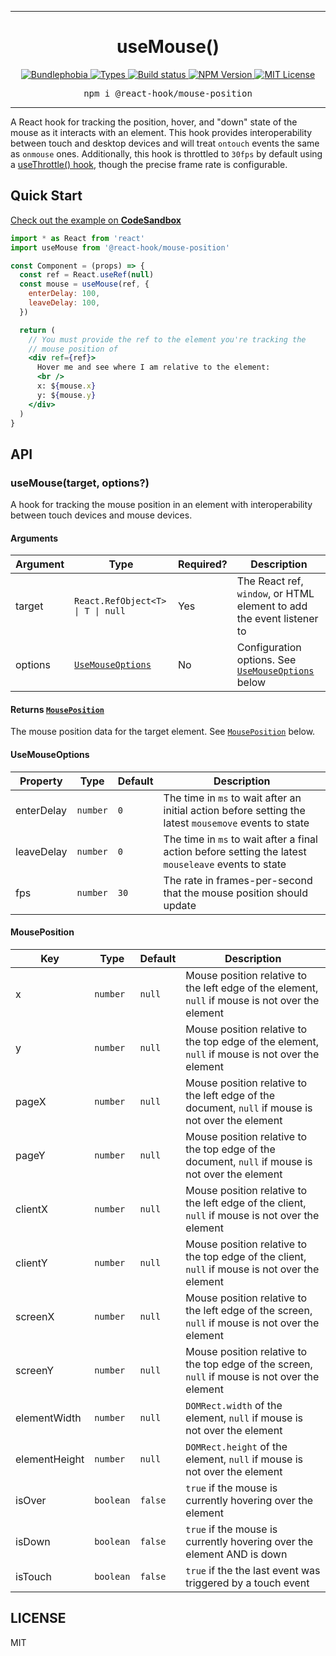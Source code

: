 <hr>
<div align="center">
  <h1 align="center">
    useMouse()
  </h1>
</div>

<p align="center">
  <a href="https://bundlephobia.com/result?p=@react-hook/mouse-position">
    <img alt="Bundlephobia" src="https://img.shields.io/bundlephobia/minzip/@react-hook/mouse-position?style=for-the-badge&labelColor=24292e">
  </a>
  <a aria-label="Types" href="https://www.npmjs.com/package/@react-hook/mouse-position">
    <img alt="Types" src="https://img.shields.io/npm/types/@react-hook/mouse-position?style=for-the-badge&labelColor=24292e">
  </a>
  <a aria-label="Build status" href="https://travis-ci.com/jaredLunde/react-hook">
    <img alt="Build status" src="https://img.shields.io/travis/com/jaredLunde/react-hook?style=for-the-badge&labelColor=24292e">
  </a>
  <a aria-label="NPM version" href="https://www.npmjs.com/package/@react-hook/mouse-position">
    <img alt="NPM Version" src="https://img.shields.io/npm/v/@react-hook/mouse-position?style=for-the-badge&labelColor=24292e">
  </a>
  <a aria-label="License" href="https://jaredlunde.mit-license.org/">
    <img alt="MIT License" src="https://img.shields.io/npm/l/@react-hook/mouse-position?style=for-the-badge&labelColor=24292e">
  </a>
</p>

<pre align="center">npm i @react-hook/mouse-position</pre>
<hr>

A React hook for tracking the position, hover, and "down" state of the mouse as it interacts
with an element. This hook provides interoperability between touch and desktop devices and will treat
`ontouch` events the same as `onmouse` ones. Additionally, this hook is throttled to `30fps` by default
using a [useThrottle() hook](https://github.com/jaredLunde/react-hook/tree/master/packages/throttle),
though the precise frame rate is configurable.

## Quick Start

[Check out the example on **CodeSandbox**](https://codesandbox.io/s/react-hookmouse-position-example-udsxi?file=/src/App.js)

```jsx harmony
import * as React from 'react'
import useMouse from '@react-hook/mouse-position'

const Component = (props) => {
  const ref = React.useRef(null)
  const mouse = useMouse(ref, {
    enterDelay: 100,
    leaveDelay: 100,
  })

  return (
    // You must provide the ref to the element you're tracking the
    // mouse position of
    <div ref={ref}>
      Hover me and see where I am relative to the element:
      <br />
      x: ${mouse.x}
      y: ${mouse.y}
    </div>
  )
}
```

## API

### useMouse(target, options?)

A hook for tracking the mouse position in an element with interoperability between touch
devices and mouse devices.

#### Arguments

| Argument | Type                                                       | Required? | Description                                                            |
| -------- | ---------------------------------------------------------- | --------- | ---------------------------------------------------------------------- |
| target   | <code>React.RefObject&lt;T&gt; &#124; T &#124; null</code> | Yes       | The React ref, `window`, or HTML element to add the event listener to  |
| options  | [`UseMouseOptions`](#usemouseoptions)                      | No        | Configuration options. See [`UseMouseOptions`](#usemouseoptions) below |

#### Returns [`MousePosition`](#mouseposition)

The mouse position data for the target element. See [`MousePosition`](#mouseposition) below.

#### UseMouseOptions

| Property   | Type     | Default | Description                                                                                            |
| ---------- | -------- | ------- | ------------------------------------------------------------------------------------------------------ |
| enterDelay | `number` | `0`     | The time in `ms` to wait after an initial action before setting the latest `mousemove` events to state |
| leaveDelay | `number` | `0`     | The time in `ms` to wait after a final action before setting the latest `mouseleave` events to state   |
| fps        | `number` | `30`    | The rate in frames-per-second that the mouse position should update                                    |

#### MousePosition

| Key           | Type      | Default | Description                                                                                       |
| ------------- | --------- | ------- | ------------------------------------------------------------------------------------------------- |
| x             | `number`  | `null`  | Mouse position relative to the left edge of the element, `null` if mouse is not over the element  |
| y             | `number`  | `null`  | Mouse position relative to the top edge of the element, `null` if mouse is not over the element   |
| pageX         | `number`  | `null`  | Mouse position relative to the left edge of the document, `null` if mouse is not over the element |
| pageY         | `number`  | `null`  | Mouse position relative to the top edge of the document, `null` if mouse is not over the element  |
| clientX       | `number`  | `null`  | Mouse position relative to the left edge of the client, `null` if mouse is not over the element   |
| clientY       | `number`  | `null`  | Mouse position relative to the top edge of the client, `null` if mouse is not over the element    |
| screenX       | `number`  | `null`  | Mouse position relative to the left edge of the screen, `null` if mouse is not over the element   |
| screenY       | `number`  | `null`  | Mouse position relative to the top edge of the screen, `null` if mouse is not over the element    |
| elementWidth  | `number`  | `null`  | `DOMRect.width` of the element, `null` if mouse is not over the element                           |
| elementHeight | `number`  | `null`  | `DOMRect.height` of the element, `null` if mouse is not over the element                          |
| isOver        | `boolean` | `false` | `true` if the mouse is currently hovering over the element                                        |
| isDown        | `boolean` | `false` | `true` if the mouse is currently hovering over the element AND is down                            |
| isTouch       | `boolean` | `false` | `true` if the the last event was triggered by a touch event                                       |

## LICENSE

MIT
